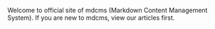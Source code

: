 Welcome to official site of mdcms (Markdown Content Management System). If you are new to mdcms, view our articles first.
